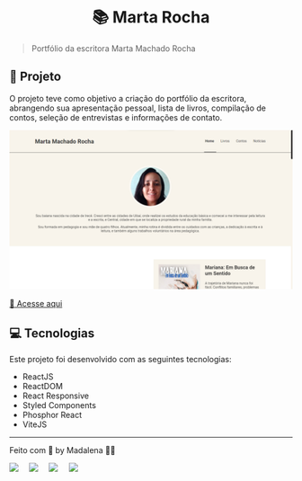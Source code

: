 <h1 align="center" style="text-align: center;">
  📚 Marta Rocha
</h1>

> Portfólio da escritora Marta Machado Rocha

## 📁 Projeto

O projeto teve como objetivo a criação do portfólio da escritora, abrangendo sua apresentação pessoal, lista de livros, compilação de contos, seleção de entrevistas e informações de contato.

!["Portfólio da escritora"](./src/assets/marta-rocha.png)

[🔗 Acesse aqui](https://martamachadorocha.netlify.app/)

## 💻 Tecnologias

Este projeto foi desenvolvido com as seguintes tecnologias:

- ReactJS
- ReactDOM
- React Responsive
- Styled Components
- Phosphor React
- ViteJS

---

Feito com 💜 by Madalena 👋🏾

<div style="display: flex;">
  <a href="https://www.linkedin.com/in/madalena-machado-rocha/" target="_blank"><img src="https://img.shields.io/badge/-LinkedIn-%230077B5?style=for-the-badge&logo=linkedin&logoColor=white" style="margin-right: 2vw" target="_blank"></a>
  <a href="mailto:rochamada1997m@gmail.com"><img src="https://img.shields.io/badge/-Gmail-%23333?style=for-the-badge&logo=gmail&logoColor=white" style="margin-right: 2vw" target="_blank"></a>
  <a href="http://discordapp.com/users/827312692905377802" target="_blank"><img src="https://img.shields.io/badge/Discord-7289DA?style=for-the-badge&logo=discord&logoColor=white" style="margin-right: 2vw" target="_blank"></a>
  <a href="https://www.instagram.com/madalena.machado.rocha/" target="_blank"><img src="https://img.shields.io/badge/-Instagram-%23E4405F?style=for-the-badge&logo=instagram&logoColor=white" target="_blank"></a>
</div>
